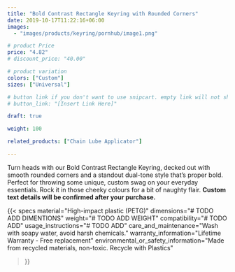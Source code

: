 ```yaml
---
title: "Bold Contrast Rectangle Keyring with Rounded Corners"
date: 2019-10-17T11:22:16+06:00
images:
  - "images/products/keyring/pornhub/image1.png"

# product Price
price: "4.82"
# discount_price: "40.00"

# product variation
colors: ["Custom"]
sizes: ["Universal"]

# button link if you don't want to use snipcart. empty link will not show button
# button_link: "[Insert Link Here]"

draft: true

weight: 100

related_products: ["Chain Lube Applicator"]

---
```


Turn heads with our Bold Contrast Rectangle Keyring, decked out with smooth rounded corners and a standout dual-tone style that’s proper bold. Perfect for throwing some unique, custom swag on your everyday essentials. Rock it in those cheeky colours for a bit of naughty flair. **Custom text details will be confirmed after your purchase.**

{{< specs
    material="High-impact plastic (PETG)"
    dimensions="# TODO ADD DIMENTIONS"
    weight="# TODO ADD WEIGHT"
    compatibility="# TODO ADD"
    usage_instructions="# TODO ADD"
    care_and_maintenance="Wash with soapy water, avoid harsh chemicals."
    warranty_information="Lifetime Warranty - Free replacement"
    environmental_or_safety_information="Made from recycled materials, non-toxic. Recycle with Plastics"
>}}
